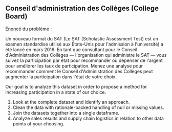 ## Conseil d'administration des Collèges (College Board)

Énoncé du problème :

Un nouveau format du SAT (Le SAT (Scholastic Assessment Test) est un examen standardisé utilisé aux États-Unis pour l'admission à l'université) a été lancé en mars 2016. En tant que consultant pour le Conseil d'Administration des Collèges — l'organisation qui administre le SAT — vous suivez la participation par état pour recommander où dépenser de l'argent pour améliorer les taux de participation. Menez une analyse pour recommander comment le Conseil d'Administration des Collèges peut augmenter la participation dans l'état de votre choix.



Our goal is to analyze this dataset in order to propose a method for increasing participation in a state of our choice.

1. Look at the complete dataset and identify an approach.
1. Clean the data with rationale-backed handling of null or missing values.
1. Join the datasets together into a single dataframe.
1. Analyze sales results and supply chain logistics in relation to other data points of your choosing.
